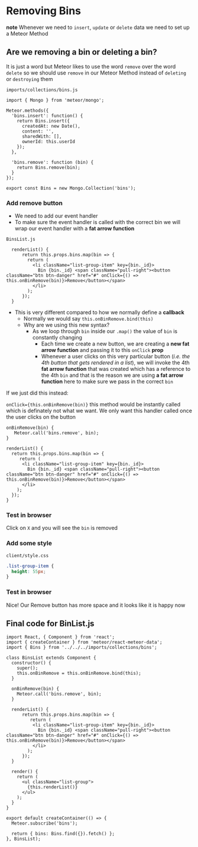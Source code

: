 # Removing Bins
**note** Whenever we need to `insert`, `update` or `delete` data we need to set up a Meteor Method

## Are we removing a bin or deleting a bin?
It is just a word but Meteor likes to use the word `remove` over the word `delete` so we should use `remove` in our Meteor Method instead of `deleting` or `destroying` them

`imports/collections/bins.js`

```
import { Mongo } from 'meteor/mongo';

Meteor.methods({
  'bins.insert': function() {
    return Bins.insert({
      createdAt: new Date(),
      content: '',
      sharedWith: [],
      ownerId: this.userId
    });
  },

  'bins.remove': function (bin) {
    return Bins.remove(bin);
  }
});

export const Bins = new Mongo.Collection('bins');
```

### Add remove button
* We need to add our event handler
* To make sure the event handler is called with the correct bin we will wrap our event handler with a **fat arrow function**

`BinsList.js`

```
  renderList() {
      return this.props.bins.map(bin => {
        return (
          <li className="list-group-item" key={bin._id}>
            Bin {bin._id} <span className="pull-right"><button className="btn btn-danger" href="#" onClick={() => this.onBinRemove(bin)}>Remove</button></span>
          </li>
        );
      });
  }
```

* This is very different compared to how we normally define a **callback**
    - Normally we would say `this.onBinRemove.bind(this)`
    - Why are we using this new syntax?
        + As we loop through `bin` inside our `.map()` the value of `bin` is constantly changing
            * Each time we create a new button, we are creating a **new fat arrow function** and passing it to this `onClick` **prop**
            * Whenever a user clicks on this very particular button (_i.e. the 4th button that gets rendered in a list_), we will invoke the 4th **fat arrow function** that was created which has a reference to the 4th `bin` and that is the reason we are using **a fat arrow function** here to make sure we pass in the correct `bin`

 If we just did this instead:

 `onClick={this.onBinRemove(bin)}` this method would be instantly called which is definately not what we want. We only want this handler called once the user clicks on the button

```
onBinRemove(bin) {
   Meteor.call('bins.remove', bin);
}

renderList() {
  return this.props.bins.map(bin => {
     return (
      <li className="list-group-item" key={bin._id}>
        Bin {bin._id} <span className="pull-right"><button className="btn btn-danger" href="#" onClick={() => this.onBinRemove(bin)}>Remove</button></span>
      </li>
    );
  });
}
```

### Test in browser
Click on `X` and you will see the `bin` is removed

### Add some style
`client/style.css`

```css
.list-group-item {
  height: 55px;
}
```

### Test in browser
Nice! Our Remove button has more space and it looks like it is happy now

## Final code for BinList.js

```
import React, { Component } from 'react';
import { createContainer } from 'meteor/react-meteor-data';
import { Bins } from '../../../imports/collections/bins';

class BinsList extends Component {
  constructor() {
    super();
    this.onBinRemove = this.onBinRemove.bind(this);
  }

  onBinRemove(bin) {
    Meteor.call('bins.remove', bin);
  }

  renderList() {
      return this.props.bins.map(bin => {
         return (
          <li className="list-group-item" key={bin._id}>
            Bin {bin._id} <span className="pull-right"><button className="btn btn-danger" href="#" onClick={() => this.onBinRemove(bin)}>Remove</button></span>
          </li>
        );
      });
  }

  render() {
    return (
      <ul className="list-group">
        {this.renderList()}
      </ul>
    );
  }
}

export default createContainer(() => {
  Meteor.subscribe('bins');

  return { bins: Bins.find({}).fetch() };
}, BinsList);
```


